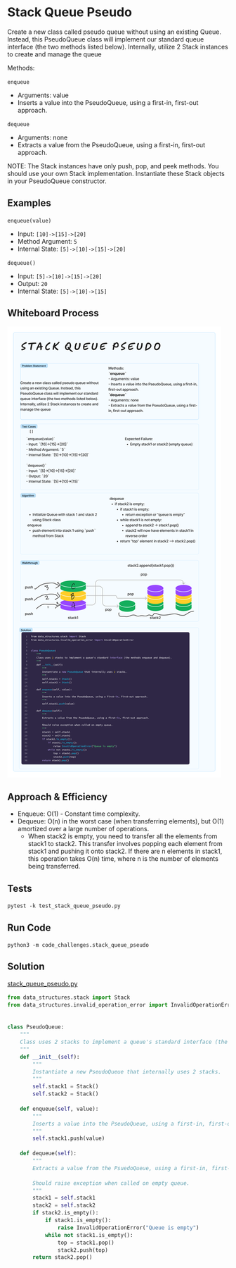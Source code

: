 # Stack Queue Pseudo
<!-- Description of the challenge -->
Create a new class called pseudo queue without using an existing Queue. Instead, this PseudoQueue class will implement our standard queue interface (the two methods listed below). Internally, utilize 2 Stack instances to create and manage the queue

Methods:

`enqueue`

- Arguments: value
- Inserts a value into the PseudoQueue, using a first-in, first-out approach.

`dequeue`

- Arguments: none
- Extracts a value from the PseudoQueue, using a first-in, first-out approach.

NOTE: The Stack instances have only push, pop, and peek methods. You should use your own Stack implementation. Instantiate these Stack objects in your PseudoQueue constructor.

## Examples

`enqueue(value)`

- Input: `[10]->[15]->[20]`
- Method Argument: `5`
- Internal State: `[5]->[10]->[15]->[20]`

`dequeue()`

- Input: `[5]->[10]->[15]->[20]`
- Output: `20`
- Internal State: `[5]->[10]->[15]`

## Whiteboard Process
<!-- Embedded whiteboard image -->
![Stack Queue Pseudo Whiteboard](Stack_Queue_Pseudo_Whiteboard.png)

## Approach & Efficiency

- Enqueue: O(1) - Constant time complexity.
- Dequeue: O(n) in the worst case (when transferring elements), but O(1) amortized over a large number of operations.
  - When stack2 is empty, you need to transfer all the elements from stack1 to stack2. This transfer involves popping each element from stack1 and pushing it onto stack2. If there are n elements in stack1, this operation takes O(n) time, where n is the number of elements being transferred.

## Tests

`pytest -k test_stack_queue_pseudo.py`

## Run Code

`python3 -m code_challenges.stack_queue_pseudo`

## Solution

[stack_queue_pseudo.py](../../code_challenges/stack_queue_pseudo.py)

```python
from data_structures.stack import Stack
from data_structures.invalid_operation_error import InvalidOperationError


class PseudoQueue:
    """
    Class uses 2 stacks to implement a queue's standard interface (the methods enqueue and dequeue).
    """
    def __init__(self):
        """
        Instantiate a new PseudoQueue that internally uses 2 stacks.
        """
        self.stack1 = Stack()
        self.stack2 = Stack()

    def enqueue(self, value):
        """
        Inserts a value into the PseudoQueue, using a first-in, first-out approach.
        """
        self.stack1.push(value)

    def dequeue(self):
        """
        Extracts a value from the PsuedoQueue, using a first-in, first-out approach.

        Should raise exception when called on empty queue.
        """
        stack1 = self.stack1
        stack2 = self.stack2
        if stack2.is_empty():
            if stack1.is_empty():
                raise InvalidOperationError("Queue is empty")
            while not stack1.is_empty():
                top = stack1.pop()
                stack2.push(top)
        return stack2.pop()
```
